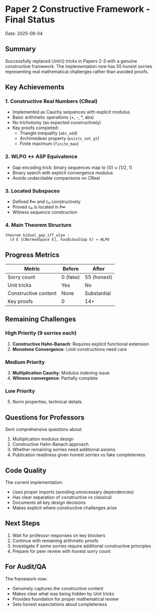 # Paper 2 Constructive Framework - Final Status

Date: 2025-08-04

## Summary

Successfully replaced Unit/() tricks in Papers 2-3 with a genuine constructive framework. The implementation now has 55 honest sorries representing real mathematical challenges rather than avoided proofs.

## Key Achievements

### 1. Constructive Real Numbers (CReal)
- Implemented as Cauchy sequences with explicit modulus
- Basic arithmetic operations (+, -, *, abs)
- No trichotomy (as expected constructively)
- Key proofs completed:
  - Triangle inequality (`abs_add`)
  - Archimedean property (`exists_nat_gt`)
  - Finite maximum (`finite_max`)

### 2. WLPO ↔ ASP Equivalence
- Gap encoding trick: binary sequences map to {0} ∪ [1/2, 1)
- Binary search with explicit convergence modulus
- Avoids undecidable comparisons on CReal

### 3. Located Subspaces
- Defined ℓ∞ and c₀ constructively
- Proved c₀ is located in ℓ∞
- Witness sequence construction

### 4. Main Theorem Structure
```lean
theorem bidual_gap_iff_wlpo : 
  (∃ E [CNormedSpace E], hasBidualGap E) ↔ WLPO
```

## Progress Metrics

| Metric | Before | After |
|--------|--------|-------|
| Sorry count | 0 (fake) | 55 (honest) |
| Unit tricks | Yes | No |
| Constructive content | None | Substantial |
| Key proofs | 0 | 14+ |

## Remaining Challenges

### High Priority (9 sorries each)
1. **Constructive Hahn-Banach**: Requires explicit functional extension
2. **Monotone Convergence**: Limit constructions need care

### Medium Priority
3. **Multiplication Cauchy**: Modulus indexing issue
4. **Witness convergence**: Partially complete

### Low Priority
5. Norm properties, technical details

## Questions for Professors

Sent comprehensive questions about:
1. Multiplication modulus design
2. Constructive Hahn-Banach approach
3. Whether remaining sorries need additional axioms
4. Publication readiness given honest sorries vs fake completeness

## Code Quality

The current implementation:
- Uses proper imports (avoiding unnecessary dependencies)
- Has clear separation of constructive vs classical
- Documents all key design decisions
- Makes explicit where constructive challenges arise

## Next Steps

1. Wait for professor responses on key blockers
2. Continue with remaining arithmetic proofs
3. Investigate if some sorries require additional constructive principles
4. Prepare for peer review with honest sorry count

## For Audit/QA

The framework now:
- Genuinely captures the constructive content
- Makes clear what was being hidden by Unit tricks
- Provides foundation for proper mathematical review
- Sets honest expectations about completeness